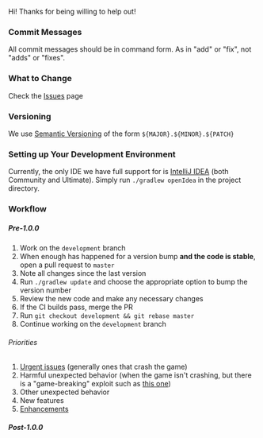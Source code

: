 Hi! Thanks for being willing to help out!

### Commit Messages

All commit messages should be in command form. As in "add" or "fix", not "adds" or "fixes".

### What to Change

Check the [Issues](https://github.com/Samasaur1/CityManagement/issues) page

### Versioning

We use [Semantic Versioning](https://semver.org) of the form `${MAJOR}.${MINOR}.${PATCH}`

### Setting up Your Development Environment

Currently, the only IDE we have full support for is [IntelliJ IDEA](https://www.jetbrains.com/idea/) (both Community and Ultimate). Simply run `./gradlew openIdea` in the project directory.

### Workflow
##### Pre-1.0.0
1. Work on the `development` branch
2. When enough has happened for a version bump **and the code is stable**, open a pull request to `master`
3. Note all changes since the last version
4. Run `./gradlew update` and choose the appropriate option to bump the version number
5. Review the new code and make any necessary changes
6. If the CI builds pass, merge the PR
7. Run `git checkout development && git rebase master`
8. Continue working on the `development` branch

###### Priorities
1. [Urgent issues](https://github.com/Samasaur1/CityManagement/issues?q=is%3Aissue+is%3Aopen+label%3AURGENT) (generally ones that crash the game)
2. Harmful unexpected behavior (when the game isn't crashing, but there is a "game-breaking" exploit such as [this one](https://github.com/Samasaur1/CityManagement/issues/25))
3. Other unexpected behavior
4. New features
5. [Enhancements](https://github.com/Samasaur1/CityManagement/issues?q=is%3Aissue+is%3Aopen+label%3Aenhancement)

##### Post-1.0.0
